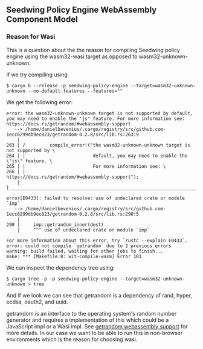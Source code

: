 ## Seedwing Policy Engine WebAssembly Component Model


### Reason for Wasi
This is a question about the the reason for compiling Seedwing policy engine
using the wasm32-wasi target as opposed to wasm32-unknown-unknown.

If we try compiling using 
```console
$ cargo b --release -p seedwing-policy-engine --target=wasm32-unknown-unknown --no-default-features --features=""
```
We get the following error:
```console
error: the wasm32-unknown-unknown target is not supported by default, you may need to enable the "js" feature. For more information see: https://docs.rs/getrandom/#webassembly-support
   --> /home/danielbevenius/.cargo/registry/src/github.com-1ecc6299db9ec823/getrandom-0.2.8/src/lib.rs:263:9
    |
263 | /         compile_error!("the wasm32-unknown-unknown target is not supported by \
264 | |                         default, you may need to enable the \"js\" feature. \
265 | |                         For more information see: \
266 | |                         https://docs.rs/getrandom/#webassembly-support");
    | |________________________________________________________________________^

error[E0433]: failed to resolve: use of undeclared crate or module `imp`
   --> /home/danielbevenius/.cargo/registry/src/github.com-1ecc6299db9ec823/getrandom-0.2.8/src/lib.rs:290:5
    |
290 |     imp::getrandom_inner(dest)
    |     ^^^ use of undeclared crate or module `imp`

For more information about this error, try `rustc --explain E0433`.
error: could not compile `getrandom` due to 2 previous errors
warning: build failed, waiting for other jobs to finish...
make: *** [Makefile:8: wit-compile-wasm] Error 101
```

We can inspect the dependency tree using:
```console
$ cargo tree -p -p seedwing-policy-engine --target=wasm32-unknown-unknown > tree
```
And if we look we can see that getrandom is a dependency of rand, hyper, ecdsa,
oauth2, and uuid.

getrandom is an interface to the operating system's random number generator and
requires a implementation of this which could be a JavaScript impl or a Wasi
impl. See [getrandom webassembly support] for more details. In our case we want
to be able to run this in non-browser environments which is the reason for
choosing wasi.

[getrandom webassembly support]: https://docs.rs/getrandom/latest/getrandom/#webassembly-support
